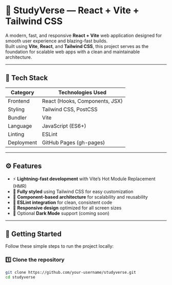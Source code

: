 # 🚀 StudyVerse — React + Vite + Tailwind CSS

A modern, fast, and responsive **React + Vite** web application designed for smooth user experience and blazing-fast builds.  
Built using **Vite**, **React**, and **Tailwind CSS**, this project serves as the foundation for scalable web apps with a clean and maintainable architecture.

---

## 🧩 Tech Stack

| Category | Technologies Used |
|-----------|-------------------|
| Frontend | React (Hooks, Components, JSX) |
| Styling | Tailwind CSS, PostCSS |
| Bundler | Vite |
| Language | JavaScript (ES6+) |
| Linting | ESLint |
| Deployment | GitHub Pages (gh-pages) |

---

## ⚙️ Features

- ⚡ **Lightning-fast development** with Vite’s Hot Module Replacement (HMR)  
- 🎨 **Fully styled** using Tailwind CSS for easy customization  
- 🧠 **Component-based architecture** for scalability and reusability  
- 🧹 **ESLint integration** for clean, consistent code  
- 📱 **Responsive design** optimized for all screen sizes  
- 🌙 Optional **Dark Mode** support (coming soon)  

---

## 🏁 Getting Started

Follow these simple steps to run the project locally:

### 1️⃣ Clone the repository

```bash
git clone https://github.com/your-username/studyverse.git
cd studyverse
